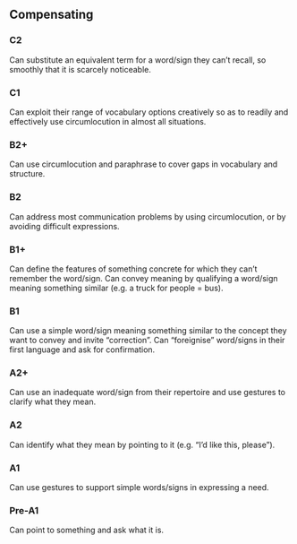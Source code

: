 ## Compensating
### C2
Can substitute an equivalent term for a word/sign they can’t recall, so smoothly that it is scarcely noticeable.
### C1
Can exploit their range of vocabulary options creatively so as to readily and effectively use circumlocution in almost all situations.
### B2+
Can use circumlocution and paraphrase to cover gaps in vocabulary and structure.
### B2
Can address most communication problems by using circumlocution, or by avoiding difficult expressions.
### B1+
Can define the features of something concrete for which they can’t remember the word/sign.
Can convey meaning by qualifying a word/sign meaning something similar (e.g. a truck for people = bus).
### B1
Can use a simple word/sign meaning something similar to the concept they want to convey and invite “correction”.
Can “foreignise” word/signs in their first language and ask for confirmation.
### A2+
Can use an inadequate word/sign from their repertoire and use gestures to clarify what they mean.
### A2
Can identify what they mean by pointing to it (e.g. “I’d like this, please”).
### A1
Can use gestures to support simple words/signs in expressing a need.
### Pre-A1
Can point to something and ask what it is.